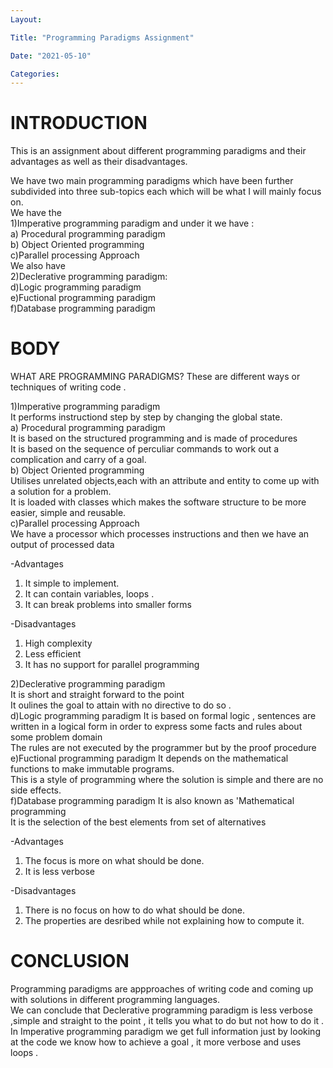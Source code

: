 ```yaml
---
Layout:

Title: "Programming Paradigms Assignment"

Date: "2021-05-10"

Categories:
---
```


# INTRODUCTION
This is an assignment about different programming paradigms and their advantages as well as their disadvantages.<br>

We have two main programming paradigms which have been further subdivided into three sub-topics each which will be what I will mainly focus on.<br>
We have the<br> 1)Imperative programming paradigm and under it we have :<br>
a) Procedural programming paradigm<br>
b) Object Oriented programming <br>
c)Parallel processing Approach <br>
We also have <br>2)Declerative programming paradigm:<br>
d)Logic programming paradigm<br>
e)Fuctional programming paradigm<br>
f)Database programming paradigm<br>


# BODY
 WHAT ARE PROGRAMMING PARADIGMS?
 These are different ways or techniques of writing code . <br>

 1)Imperative programming paradigm<br>
 It performs instructiond step by step by changing the global state.<br>
 a) Procedural programming paradigm <br>
 It is based on the structured programming and is made of procedures <br>
 It is based on the sequence of perculiar commands to work out a complication and carry of a goal.  <br>
 b) Object Oriented programming <br>
 Utilises unrelated objects,each with an attribute and entity to come up with a solution for a problem.  <br> It is loaded with classes which makes the software  structure to be more easier, simple and reusable. <br>
 c)Parallel processing Approach<br>
 We have a processor which processes instructions and then we have an output of processed data<br>

-Advantages<br>
1) It simple to implement.<br>
2) It can contain variables, loops .<br>
3) It can break problems into smaller forms<br>

-Disadvantages<br>
1) High complexity<br>
2) Less efficient<br>
3) It has no support for parallel programming<br>


 2)Declerative programming paradigm<br>
 It is short and straight forward to the point <br>
 It oulines the goal to attain with no directive to do so . <br>
 d)Logic programming paradigm
It is based on formal logic , sentences are written in a logical form in order to express some facts and rules about some problem domain <br>
The rules are not executed by the programmer but by the proof procedure <br>
 e)Fuctional programming paradigm
 It depends on the mathematical functions to make immutable programs. <br> This is a style of programming where the solution is simple and there are no side effects. <br>
 f)Database programming paradigm
 It is also known as 'Mathematical programming<br>
 It is the selection of the best elements from set of alternatives<br>

 -Advantages<br>
1) The focus is more on what should be done.<br>
2) It is less verbose <br>

-Disadvantages<br>
1) There is no focus on how to do what should be done.<br>
2) The properties are desribed while not explaining how to compute it.<br>
 

# CONCLUSION
Programming paradigms are appproaches of writing code and coming up with solutions in different programming languages.<br>
We can conclude that Declerative programming paradigm is less verbose ,simple and straight to the point , it tells you what to do but not how to do it .<br> 
In Imperative programming paradigm we get full information just by looking at the code we know how to achieve a goal , it more verbose and uses loops . <br>

